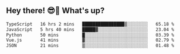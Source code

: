 ## Hey there! 😎👋 What's up?

<!--START_SECTION:waka-->

```txt
TypeScript   16 hrs 2 mins   ████████████████▒░░░░░░░░   65.18 %
JavaScript   5 hrs 40 mins   █████▓░░░░░░░░░░░░░░░░░░░   23.04 %
Python       50 mins         █░░░░░░░░░░░░░░░░░░░░░░░░   03.39 %
Vue.js       41 mins         ▓░░░░░░░░░░░░░░░░░░░░░░░░   02.79 %
JSON         21 mins         ▒░░░░░░░░░░░░░░░░░░░░░░░░   01.48 %
```

<!--END_SECTION:waka-->
